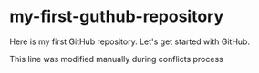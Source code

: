 # my-first-guthub-repository
Here is my first GitHub repository. Let's get started with GitHub.

This line was modified manually during conflicts process
